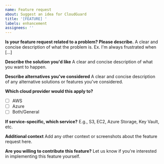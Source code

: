 ```yaml
---
name: Feature request
about: Suggest an idea for CloudGuard
title: '[FEATURE] '
labels: enhancement
assignees: ''
---
```


**Is your feature request related to a problem? Please describe.**
A clear and concise description of what the problem is. Ex. I'm always frustrated when [...]

**Describe the solution you'd like**
A clear and concise description of what you want to happen.

**Describe alternatives you've considered**
A clear and concise description of any alternative solutions or features you've considered.

**Which cloud provider would this apply to?**
- [ ] AWS
- [ ] Azure
- [ ] Both/General

**If service-specific, which service?**
E.g., S3, EC2, Azure Storage, Key Vault, etc.

**Additional context**
Add any other context or screenshots about the feature request here.

**Are you willing to contribute this feature?**
Let us know if you're interested in implementing this feature yourself. 